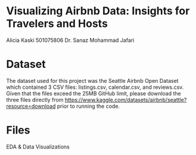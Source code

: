 # Visualizing Airbnb Data: Insights for Travelers and Hosts

Alicia Kaski
501075806
Dr. Sanaz Mohammad Jafari

# Dataset
The dataset used for this project was the Seattle Airbnb Open Dataset which contained 3 CSV files: listings.csv, calendar.csv, and reviews.csv. 
Given that the files exceed the 25MB GitHub limit, please download the three files directly from https://www.kaggle.com/datasets/airbnb/seattle?resource=download prior to running the code. 

# Files

EDA & Data Visualizations
